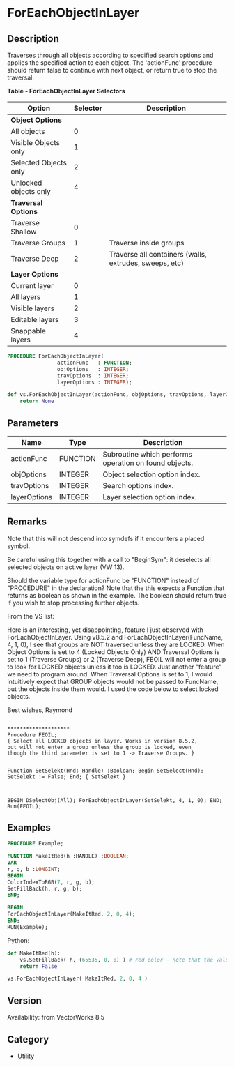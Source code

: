 # ForEachObjectInLayer

## Description
Traverses through all objects according to specified search options and applies the specified action to each object.  The 'actionFunc' procedure should return false to continue with next object, or return true to stop the traversal.

**Table - ForEachObjectInLayer Selectors**

| Option                | Selector | Description                        |
|-----------------------|----------|------------------------------------|
| **Object Options**    |          |                                    |
| All objects           | 0        |                                    |
| Visible Objects only  | 1        |                                    |
| Selected Objects only | 2        |                                    |
| Unlocked objects only | 4        |                                    |
| **Traversal Options** |          |                                    |
| Traverse Shallow      | 0        |                                    |
| Traverse Groups       | 1        | Traverse inside groups             |
| Traverse Deep         | 2        | Traverse all containers (walls, extrudes, sweeps, etc) |
| **Layer Options**     |          |                                    |
| Current layer         | 0        |                                    |
| All layers            | 1        |                                    |
| Visible layers        | 2        |                                    |
| Editable layers       | 3        |                                    |
| Snappable layers      | 4        |                                    |

```pascal
PROCEDURE ForEachObjectInLayer(
				actionFunc   : FUNCTION;
				objOptions   : INTEGER;
				travOptions  : INTEGER;
				layerOptions : INTEGER);
```

```python
def vs.ForEachObjectInLayer(actionFunc, objOptions, travOptions, layerOptions):
    return None
```

## Parameters
|Name|Type|Description|
|---|---|---|
|actionFunc|FUNCTION|Subroutine which performs operation on found objects.|
|objOptions|INTEGER|Object selection option index.|
|travOptions|INTEGER|Search options index.|
|layerOptions|INTEGER|Layer selection option index.|

## Remarks
Note that this will not descend into symdefs if it encounters a placed symbol. 

Be careful using this together with a call to "BeginSym": it deselects all selected objects on active layer (VW 13).

Should the variable type for actionFunc be "FUNCTION" instead of "PROCEDURE" in the declaration? Note that the this expects a Function that returns as boolean as shown in the example. The boolean should return true if you wish to stop processing further objects.

From the VS list:

Here is an interesting, yet disappointing, feature I just observed with ForEachObjectInLayer. Using v8.5.2 and ForEachObjectInLayer(FuncName, 4, 1, 0), I see that groups are NOT traversed unless they are LOCKED.
When Object Options is set to 4 (Locked Objects Only) AND Traversal Options is set to 1 (Traverse Groups) or 2 (Traverse Deep), FEOIL will not enter a group to look for LOCKED objects unless it too is LOCKED. Just another "feature" we need to program around.
When Traversal Options is set to 1, I would intuitively expect that GROUP objects would not be passed to FuncName, but the objects inside them would. I used the code below to select locked objects.

Best wishes,
Raymond

<code lang="pas">
********************
Procedure FEOIL;
{ Select all LOCKED objects in layer. Works in version 8.5.2,
but will not enter a group unless the group is locked, even
though the third parameter is set to 1 -&gt; Traverse Groups. }

Function SetSelekt(Hnd: Handle) :Boolean;
Begin
SetSelect(Hnd);
SetSelekt := False;
End;            { SetSelekt }

BEGIN
DSelectObj(All);
ForEachObjectInLayer(SetSelekt, 4, 1, 0);
END;
Run(FEOIL);
</code>

## Examples
```pascal
PROCEDURE Example;

FUNCTION MakeItRed(h :HANDLE) :BOOLEAN;
VAR
r, g, b :LONGINT;
BEGIN
ColorIndexToRGB(7, r, g, b);
SetFillBack(h, r, g, b);
END;

BEGIN
ForEachObjectInLayer(MakeItRed, 2, 0, 4);
END;
RUN(Example);
```
Python:
```python
def MakeItRed(h):
    vs.SetFillBack( h, (65535, 0, 0) ) # red color - note that the values are 32-bit
    return False

vs.ForEachObjectInLayer( MakeItRed, 2, 0, 4 )
```

## Version
Availability: from VectorWorks 8.5

## Category
* [Utility](../Categories/Utility.md)
